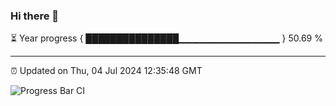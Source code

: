 ### Hi there 👋

⏳ Year progress { ███████████████▁▁▁▁▁▁▁▁▁▁▁▁▁▁▁ } 50.69 %

---

⏰ Updated on Thu, 04 Jul 2024 12:35:48 GMT

![Progress Bar CI](https://github.com/ZhaoGui/ZhaoGui/workflows/Progress%20Bar%20CI/badge.svg)
